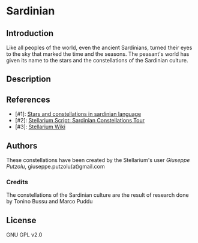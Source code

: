 # Sardinian

## Introduction

Like all peoples of the world, even the ancient Sardinians, turned their eyes to the sky that marked the time and the seasons. The peasant's world has given its name to the stars and the constellations of the Sardinian culture.

## Description

## References

 - [#1]: [Stars and constellations in sardinian language](https://web.archive.org/web/20201029082540/http://www.sarabu.it/193_521_news_2863.php)
 - [#2]: [Stellarium Script: Sardinian Constellations Tour](http://www.stellarium.org/wiki/index.php/Scripts)
 - [#3]: [Stellarium Wiki](http://www.stellarium.org/wiki/index.php/Sky_cultures#Sardinian)

## Authors

These constellations have been created by the Stellarium's user *Giuseppe Putzolu*, giuseppe.putzolu(at)gmail.com

### Credits

The constellations of the Sardinian culture are the result of research done by Tonino Bussu and Marco Puddu

## License

GNU GPL v2.0
